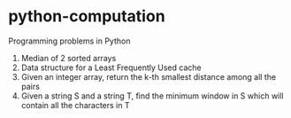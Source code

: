 # python-computation
Programming problems in Python

1.  Median of 2 sorted arrays
2.  Data structure for a Least Frequently Used cache
3.  Given an integer array, return the k-th smallest distance among all the pairs
4.  Given a string S and a string T, find the minimum window in S which will contain all the characters in T
